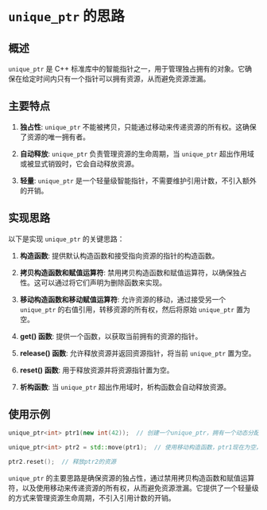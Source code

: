 # `unique_ptr` 的思路

## 概述

`unique_ptr` 是 C++ 标准库中的智能指针之一，用于管理独占拥有的对象。它确保在给定时间内只有一个指针可以拥有资源，从而避免资源泄漏。

## 主要特点

1. **独占性**: `unique_ptr` 不能被拷贝，只能通过移动来传递资源的所有权。这确保了资源的唯一拥有者。

2. **自动释放**: `unique_ptr` 负责管理资源的生命周期，当 `unique_ptr` 超出作用域或被显式销毁时，它会自动释放资源。

3. **轻量**: `unique_ptr` 是一个轻量级智能指针，不需要维护引用计数，不引入额外的开销。

## 实现思路

以下是实现 `unique_ptr` 的关键思路：

1. **构造函数**: 提供默认构造函数和接受指向资源的指针的构造函数。

2. **拷贝构造函数和赋值运算符**: 禁用拷贝构造函数和赋值运算符，以确保独占性。这可以通过将它们声明为删除函数来实现。

3. **移动构造函数和移动赋值运算符**: 允许资源的移动，通过接受另一个 `unique_ptr` 的右值引用，转移资源的所有权，然后将原始 `unique_ptr` 置为空。

4. **get() 函数**: 提供一个函数，以获取当前拥有的资源的指针。

5. **release() 函数**: 允许释放资源并返回资源指针，将当前 `unique_ptr` 置为空。

6. **reset() 函数**: 用于释放资源并将资源指针置为空。

7. **析构函数**: 当 `unique_ptr` 超出作用域时，析构函数会自动释放资源。

## 使用示例

```cpp
unique_ptr<int> ptr1(new int(42));  // 创建一个unique_ptr，拥有一个动态分配的int对象

unique_ptr<int> ptr2 = std::move(ptr1);  // 使用移动构造函数，ptr1现在为空，ptr2拥有资源

ptr2.reset();  // 释放ptr2的资源
```

`unique_ptr` 的主要思路是确保资源的独占性，通过禁用拷贝构造函数和赋值运算符，以及使用移动来传递资源的所有权，从而避免资源泄漏。它提供了一个轻量级的方式来管理资源生命周期，不引入引用计数的开销。